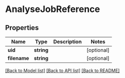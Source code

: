 # AnalyseJobReference

## Properties
Name | Type | Description | Notes
------------ | ------------- | ------------- | -------------
**uid** | **string** |  | [optional] 
**filename** | **string** |  | [optional] 

[[Back to Model list]](../README.md#documentation-for-models) [[Back to API list]](../README.md#documentation-for-api-endpoints) [[Back to README]](../README.md)


